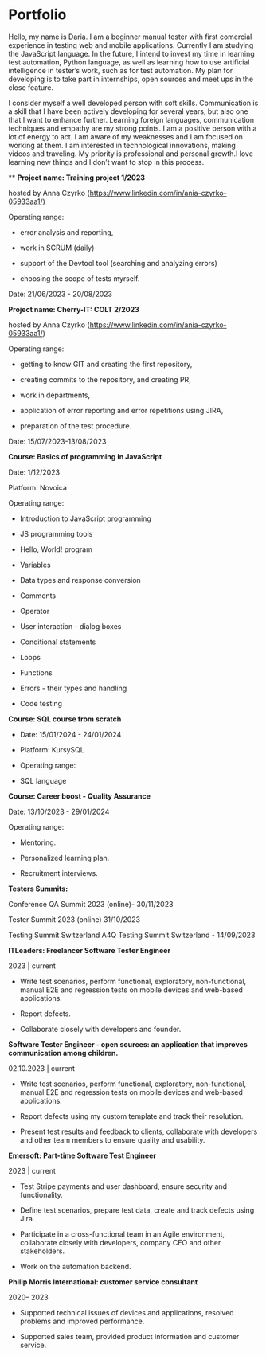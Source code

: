 # Portfolio
Hello, my name is Daria. I am a beginner manual tester with first comercial experience in testing web and mobile applications. Currently I am studying the JavaScript language.  In the future, I intend to invest my time in learning test automation, Python language, as well as learning how to use artificial intelligence in tester’s work, such as for test automation. My plan for developing is to take part in internships, open sources and meet ups in the close feature.

I consider myself a well developed person with soft skills. Communication is a skill that I have been actively developing for several years, but also one that I want to enhance further. Learning foreign languages, communication techniques and empathy are my strong points. I am a positive person with a lot of energy to act. I am aware of my weaknesses and I am focused on working at them. 
I am interested in technological innovations, making videos and traveling. My priority is professional and personal growth.I love learning new things and I don’t want to stop in this process.




**
**Project name: Training project 1/2023**

hosted by Anna Czyrko (https://www.linkedin.com/in/ania-czyrko-05933aa1/)

Operating range:

- error analysis and reporting,

- work in SCRUM (daily)

- support of the Devtool tool (searching and analyzing errors)

- choosing the scope of tests myrself.

Date: 21/06/2023 - 20/08/2023

**Project name: Cherry-IT: COLT 2/2023**

hosted by Anna Czyrko (https://www.linkedin.com/in/ania-czyrko-05933aa1/)

Operating range:

- getting to know GIT and creating the first repository,

- creating commits to the repository, and creating PR,

- work in departments,

- application of error reporting and error repetitions using JIRA,

- preparation of the test procedure.

Date: 15/07/2023-13/08/2023


**Course: Basics of programming in JavaScript**

Date: 1/12/2023 

Platform: Novoica 

Operating range:

- Introduction to JavaScript programming

- JS programming tools

- Hello, World! program

- Variables

- Data types and response conversion

- Comments

- Operator

- User interaction - dialog boxes

- Conditional statements

- Loops

- Functions

- Errors - their types and handling

- Code testing

**Course: SQL course from scratch**

- Date: 15/01/2024 - 24/01/2024

- Platform: KursySQL 

- Operating range:

- SQL language

**Course: Career boost - Quality Assurance** 

Date: 13/10/2023 - 29/01/2024

Operating range:

- Mentoring.

- Personalized learning plan.

- Recruitment interviews.

**Testers Summits:**

Conference QA Summit 2023 (online)- 30/11/2023

Tester Summit 2023 (online)  31/10/2023 

Testing Summit Switzerland A4Q Testing Summit Switzerland - 14/09/2023



**ITLeaders: Freelancer Software Tester Engineer** 

2023 | current

- Write test scenarios, perform functional, exploratory, non-functional, manual E2E and regression tests on mobile devices and web-based applications.

- Report defects.

- Collaborate closely with developers and founder. 


**Software Tester Engineer - open sources: an application that improves communication among children.**

02.10.2023 | current

- Write test scenarios, perform functional, exploratory, non-functional, manual E2E and regression tests on mobile devices and web-based applications.

- Report defects using my custom template and track their resolution.

- Present test results and feedback to clients, collaborate with developers and other team members to ensure quality and usability.


**Emersoft: Part-time Software Test Engineer** 

2023 | current

- Test Stripe payments and user dashboard, ensure security and functionality.

- Define test scenarios, prepare test data, create and track defects using Jira.

- Participate in a cross-functional team in an Agile environment, collaborate closely with developers, company CEO and other stakeholders.

- Work on the automation backend.

**Philip Morris International: customer service consultant**

2020– 2023

- Supported technical issues of devices and applications, resolved problems and improved performance.

- Supported sales team, provided product information and customer service.




